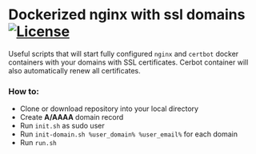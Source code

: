 # Dockerized nginx with ssl domains </br> [![License](https://img.shields.io/badge/license-MIT-blue.svg)](https://raw.githubusercontent.com/henryco/nginx-domain-ssl/master/LICENSE)


Useful scripts that will start fully configured ```nginx``` and ```certbot``` docker containers with your domains with SSL certificates.
Cerbot container will also automatically renew all certificates.


### How to:

 - Clone or download repository into your local directory
 - Create **A/AAAA** domain record  
 - Run ```init.sh``` as sudo user
 - Run ```init-domain.sh %user_domain% %user_email%``` for each domain
 - Run ```run.sh```

